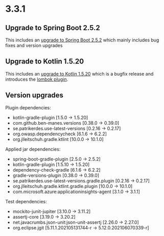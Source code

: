 # 3.3.1

## Upgrade to Spring Boot 2.5.2

This includes an [upgrade to Spring Boot 2.5.2](https://github.com/spring-projects/spring-boot/releases/tag/v2.5.2) which mainly includes bug fixes and version upgrades

## Upgrade to Kotlin 1.5.20

This includes an [upgrade to Kotlin 1.5.20](https://github.com/JetBrains/kotlin/releases/tag/v1.5.20/) which is a bugfix release and introduces the [lombok plugin](https://kotlinlang.org/docs/lombok.html).

## Version upgrades

Plugin dependencies:
- kotlin-gradle-plugin [1.5.0 -> 1.5.20]
- com.github.ben-manes.versions [0.38.0 -> 0.39.0]
- se.patrikerdes.use-latest-versions [0.2.16 -> 0.2.17]
- org.owasp.dependencycheck [6.1.6 -> 6.2.2]
- org.jlleitschuh.gradle.ktlint [10.0.0 -> 10.1.0]

Applied jar dependencies:
- spring-boot-gradle-plugin [2.5.0 -> 2.5.2]
- kotlin-gradle-plugin [1.5.10 -> 1.5.20]
- dependency-check-gradle [6.1.6 -> 6.2.2]
- gradle-versions-plugin [0.38.0 -> 0.39.0]
- se.patrikerdes.use-latest-versions.gradle.plugin [0.2.16 -> 0.2.17]
- org.jlleitschuh.gradle.ktlint.gradle.plugin [10.0.0 -> 10.1.0]
- com.microsoft.azure:applicationinsights-agent [3.1.0 -> 3.1.1]

Test dependencies:
- mockito-junit-jupiter [3.10.0 -> 3.11.2]
- assertj-core [3.19.0 -> 3.20.2]
- net.javacrumbs.json-unit:json-unit-assertj [2.26.0 -> 2.27.0]
- org.eclipse.jgit [5.11.1.202105131744-r -> 5.12.0.202106070339-r]

